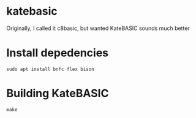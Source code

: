 # katebasic

Originally, I called it c8basic, but wanted KateBASIC sounds much better

# Install depedencies

```
sudo apt install bnfc flex bison
```

# Building KateBASIC

```
make
```
